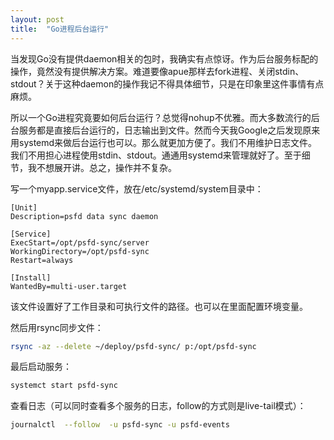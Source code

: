 ```yaml
---
layout: post
title:  "Go进程后台运行"
---
```


当发现Go没有提供daemon相关的包时，我确实有点惊讶。作为后台服务标配的操作，竟然没有提供解决方案。难道要像apue那样去fork进程、关闭stdin、stdout？关于这种daemon的操作我记不得具体细节，只是在印象里这件事情有点麻烦。

所以一个Go进程究竟要如何后台运行？总觉得nohup不优雅。而大多数流行的后台服务都是直接后台运行的，日志输出到文件。然而今天我Google之后发现原来用systemd来做后台运行也可以。那么就更加方便了。我们不用维护日志文件。我们不用担心进程使用stdin、stdout。通通用systemd来管理就好了。至于细节，我不想展开讲。总之，操作并不复杂。

写一个myapp.service文件，放在/etc/systemd/system目录中：

```
[Unit]
Description=psfd data sync daemon

[Service]
ExecStart=/opt/psfd-sync/server
WorkingDirectory=/opt/psfd-sync
Restart=always

[Install]
WantedBy=multi-user.target
```

该文件设置好了工作目录和可执行文件的路径。也可以在里面配置环境变量。

然后用rsync同步文件：

```bash
rsync -az --delete ~/deploy/psfd-sync/ p:/opt/psfd-sync
```

最后启动服务：

```bash
systemct start psfd-sync
```

查看日志（可以同时查看多个服务的日志，follow的方式则是live-tail模式）：

```bash
journalctl  --follow  -u psfd-sync -u psfd-events
```


